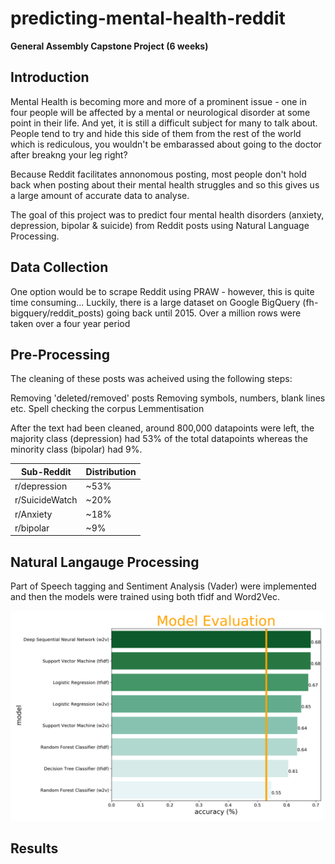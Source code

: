 # predicting-mental-health-reddit
**General Assembly Capstone Project (6 weeks)**


## Introduction
Mental Health is becoming more and more of a prominent issue - one in four people will be affected by a mental or neurological disorder at some point in their life. And yet, it is still a difficult subject for many to talk about. People tend to try and hide this side of them from the rest of the world which is rediculous, you wouldn't be embarassed about going to the doctor after breakng your leg right?

Because Reddit facilitates annonomous posting, most people don't hold back when posting about their mental health struggles and so this gives us a large amount of accurate data to analyse. 

The goal of this project was to predict four mental health disorders (anxiety, depression, bipolar & suicide) from Reddit  posts using Natural Language Processing.


## Data Collection

One option would be to scrape Reddit using PRAW - however, this is quite time consuming... Luckily, there is a large dataset on Google BigQuery (fh-bigquery/reddit_posts) going back until 2015. Over a million rows were taken over a four year period

## Pre-Processing

The cleaning of these posts was acheived using the following steps:

Removing 'deleted/removed' posts
Removing symbols, numbers, blank lines etc.
Spell checking the corpus 
Lemmentisation

After the text had been cleaned, around 800,000 datapoints were left, the majority class (depression) had 53% of the total datapoints whereas the minority class (bipolar) had 9%. 

Sub-Reddit | Distribution
------------ | -------------
r/depression | ~53%
r/SuicideWatch | ~20%
r/Anxiety | ~18%
r/bipolar | ~9%

## Natural Langauge Processing

Part of Speech tagging and Sentiment Analysis (Vader) were implemented and then the models were trained using both tfidf and Word2Vec.

<img src = "results_bar.png" width="1000">


## Results
